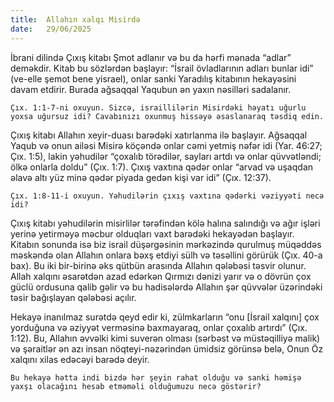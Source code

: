 ```yaml
---
title:  Allahın xalqı Misirdə
date:   29/06/2025
---
```


İbrani dilində Çıxış kitabı Şmot adlanır və bu da hərfi mənada “adlar” deməkdir. Kitab bu sözlərdən başlayır: “İsrail övladlarının adları bunlar idi” (ve-elle şemot bene yisrael), onlar sanki Yaradılış kitabının hekayəsini davam etdirir. Burada ağsaqqal Yaqubun ən yaxın nəsilləri sadalanır.

`Çıx. 1:1-7-ni oxuyun. Sizcə, israillilərin Misirdəki həyatı uğurlu yoxsa uğursuz idi? Cavabınızı oxunmuş hissəyə əsaslanaraq təsdiq edin.`

Çıxış kitabı Allahın xeyir-duası barədəki xatırlanma ilə başlayır. Ağsaqqal Yaqub və onun ailəsi Misirə köçəndə onlar cəmi yetmiş nəfər idi (Yar. 46:27; Çıx. 1:5), lakin yəhudilər “çoxalıb törədilər, sayları artdı və onlar qüvvətləndi; ölkə onlarla doldu” (Çıx. 1:7). Çıxış vaxtına qədər onlar “arvad və uşaqdan əlavə altı yüz minə qədər piyada gedən kişi var idi” (Çıx. 12:37).

`Çıx. 1:8-11-i oxuyun. Yəhudilərin çıxış vaxtına qədərki vəziyyəti necə idi?`

Çıxış kitabı yəhudilərin misirlilər tərəfindən kölə halına salındığı və ağır işləri yerinə yetirməyə məcbur olduqları vaxt barədəki hekayədən başlayır. Kitabın sonunda isə biz israil düşərgəsinin mərkəzində qurulmuş müqəddəs məskəndə olan Allahın onlara bəxş etdiyi sülh və təsəllini görürük (Çıx. 40-a bax). Bu iki bir-birinə əks qütbün arasında Allahın qələbəsi təsvir olunur. Allah xalqını əsarətdən azad edərkən Qırmızı dənizi yarır və o dövrün çox güclü ordusuna qalib gəlir və bu hadisələrdə Allahın şər qüvvələr üzərindəki təsir bağışlayan qələbəsi açılır.

Hekayə inanılmaz surətdə qeyd edir ki, zülmkarların “onu [İsrail xalqını] çox yorduğuna və əziyyət verməsinə baxmayaraq, onlar çoxalıb artırdı” (Çıx. 1:12). Bu, Allahın əvvəlki kimi suverən olması (sərbəst və müstəqilliyə malik) və şəraitlər ən azı insan nöqteyi-nəzərindən ümidsiz görünsə belə, Onun Öz xalqını xilas edəcəyi barədə deyir.

`Bu hekayə hətta indi bizdə hər şeyin rahat olduğu və sanki həmişə yaxşı olacağını hesab etməməli olduğumuzu necə göstərir?`